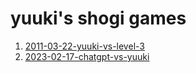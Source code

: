 # yuuki's shogi games

1. [2011-03-22-yuuki-vs-level-3](https://lishogi.org/RavN6uXp)
2. [2023-02-17-chatgpt-vs-yuuki](https://lishogi.org/pma1myEC)
